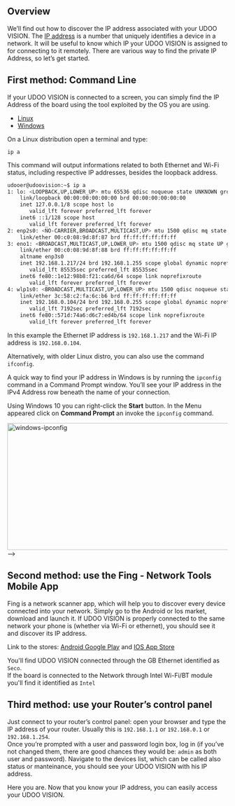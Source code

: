 ## Overview

We’ll find out how to discover the IP address associated with your UDOO VISION. The [IP address](https://en.wikipedia.org/wiki/IP_address) is a number that uniquely identifies a device in a network. It will be useful to know which IP your UDOO VISION is assigned to for connecting to it remotely.
There are various way to find the private IP Address, so let’s get started.

## First method: Command Line

If your UDOO VISION is connected to a screen, you can simply find the IP Address of the board using the tool exploited by the OS you are using.

<div>
 <ul id="ip-examples" class="nav nav-tabs" role="tablist">
  <li role="presentation" class="active"><a href="#ip-linux" aria-controls="linux" role="tab" data-toggle="tab">Linux</a></li>
  <li role="presentation"><a href="#ip-windows" aria-controls="windows" role="tab" data-toggle="tab">Windows</a></li>
 </ul>

 <div class="tab-content">
  <div role="tabpanel" class="tab-pane active" id="ip-linux">

On a Linux distribution open a terminal and type:

    ip a

This command will output informations related to both Ethernet and Wi-Fi status, including respective IP addresses, besides the loopback address.

```bash
udooer@udoovision:~$ ip a
1: lo: <LOOPBACK,UP,LOWER_UP> mtu 65536 qdisc noqueue state UNKNOWN group default qlen 1000
    link/loopback 00:00:00:00:00:00 brd 00:00:00:00:00:00
    inet 127.0.0.1/8 scope host lo
       valid_lft forever preferred_lft forever
    inet6 ::1/128 scope host 
       valid_lft forever preferred_lft forever
2: enp2s0: <NO-CARRIER,BROADCAST,MULTICAST,UP> mtu 1500 qdisc mq state DOWN group default qlen 1000
    link/ether 00:c0:08:9d:8f:87 brd ff:ff:ff:ff:ff:ff
3: eno1: <BROADCAST,MULTICAST,UP,LOWER_UP> mtu 1500 qdisc mq state UP group default qlen 1000
    link/ether 00:c0:08:9d:8f:88 brd ff:ff:ff:ff:ff:ff
    altname enp3s0
    inet 192.168.1.217/24 brd 192.168.1.255 scope global dynamic noprefixroute eno1
       valid_lft 85535sec preferred_lft 85535sec
    inet6 fe80::1e12:98b8:f21:ca6d/64 scope link noprefixroute 
       valid_lft forever preferred_lft forever
4: wlp1s0: <BROADCAST,MULTICAST,UP,LOWER_UP> mtu 1500 qdisc noqueue state UP group default qlen 1000
    link/ether 3c:58:c2:fa:6c:b6 brd ff:ff:ff:ff:ff:ff
    inet 192.168.0.104/24 brd 192.168.0.255 scope global dynamic noprefixroute wlp1s0
       valid_lft 7192sec preferred_lft 7192sec
    inet6 fe80::571d:74a6:d6c7:ed4b/64 scope link noprefixroute 
       valid_lft forever preferred_lft forever
```
In this example the Ethernet IP address is `192.168.1.217` and the Wi-Fi IP address is `192.168.0.104`.

Alternatively, with older Linux distro, you can also use the command `ifconfig`.

  </div>
  <div role="tabpanel" class="tab-pane" id="ip-windows">

A quick way to find your IP address in Windows is by running the `ipconfig` command in a Command Prompt window. You’ll see your IP address in the IPv4 Address row beneath the name of your connection.  

Using Windows 10 you can right-click the **Start** button. In the Menu appeared click on **Command Prompt** an invoke the `ipconfig` command.

<a href="../img/ip_find/win_ipconfig.png"><img class="alignnone size-full wp-image-2486" src="../img/ip_find/win_ipconfig.png" alt="windows-ipconfig" width="540" height="290" /></a>-->

  </div>
 </div>
</div>
<script>
$('#ip-examples a').click(function (e) {
  e.preventDefault()
  $(this).tab('show')
})
</script>


## Second method: use the Fing - Network Tools Mobile App

Fing is a network scanner app, which will help you to discover every device connected into your network. Simply go to the Android or Ios market, download and launch it. If UDOO VISION is properly connected to the same network your phone is (whether via Wi-Fi or ethernet), you should see it and discover its IP address.

Link to the stores: [Android Google Play](https://play.google.com/store/apps/details?id=com.overlook.android.fing) and [IOS App Store](https://itunes.apple.com/us/app/fing-network-scanner/id430921107?mt=8)

You'll find UDOO VISION connected through the GB Ethernet identified as `Seco`.  
If the board is connected to the Network through Intel Wi-Fi/BT module you'll find it identified as `Intel`


## Third method: use your Router’s control panel

Just connect to your router’s control panel: open your browser and type the IP address of your router. Usually this is `192.168.1.1` or `192.168.0.1` or `192.168.1.254`.  
Once you’re prompted with a user and password login box, log in (if you’ve not changed them, there are good chances they would be: `admin` as both user and password).
Navigate to the devices list, which can be called also status or manteinance, you should see your UDOO VISION with his IP address.

Here you are. Now that you know your IP address, you can easily access your UDOO VISION.
